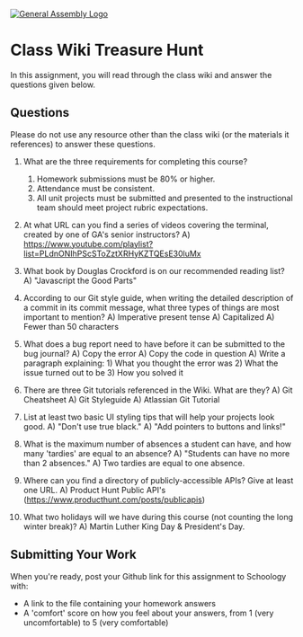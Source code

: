 [![General Assembly Logo](https://camo.githubusercontent.com/1a91b05b8f4d44b5bbfb83abac2b0996d8e26c92/687474703a2f2f692e696d6775722e636f6d2f6b6538555354712e706e67)](https://generalassemb.ly/education/web-development-immersive)

# Class Wiki Treasure Hunt

In this assignment, you will read through the class wiki and answer the
questions given below.

## Questions

Please do not use any resource other than the class wiki
(or the materials it references)
to answer these questions.

1.  What are the three requirements for completing this course?
    1) Homework submissions must be 80% or higher.
    2) Attendance must be consistent.
    3) All unit projects must be submitted and presented to the instructional team should meet project rubric expectations.

2.  At what URL can you find a series of videos covering the terminal, created
by one of GA's senior instructors?
    A) https://www.youtube.com/playlist?list=PLdnONIhPScSToZztXRHyKZTQEsE30luMx

3.  What book by Douglas Crockford is on our recommended reading list?
    A) "Javascript the Good Parts"

4.  According to our Git style guide, when writing the detailed description of
    a commit in its commit message, what three types of things are most
    important to mention?
    A) Imperative present tense
    A) Capitalized
    A) Fewer than 50 characters

5.  What does a bug report need to have before it can be submitted to the bug
    journal?
    A) Copy the error
    A) Copy the code in question
    A) Write a paragraph explaining:
        1) What you thought the error was
        2) What the issue turned out to be
        3) How you solved it

6.  There are three Git tutorials referenced in the Wiki. What are they?
    A) Git Cheatsheet
    A) Git Styleguide
    A) Atlassian Git Tutorial

7.  List at least two basic UI styling tips that will help your projects
    look good.
    A) "Don't use true black."
    A) "Add pointers to buttons and links!"

8.  What is the maximum number of absences a student can have, and how many
    'tardies' are equal to an absence?
    A) "Students can have no more than 2 absences."
    A) Two tardies are equal to one absence.

9.  Where can you find a directory of publicly-accessible APIs?
    Give at least one URL.
     A) Product Hunt Public API's (https://www.producthunt.com/posts/publicapis)

10. What two holidays will we have during this course (not counting the long
    winter break)?
    A) Martin Luther King Day & President's Day.

## Submitting Your Work

When you're ready, post your Github link for this assignment to Schoology with:

- A link to the file containing your homework answers
- A 'comfort' score on how you feel about your answers, 
from 1 (very uncomfortable) to 5 (very comfortable)
